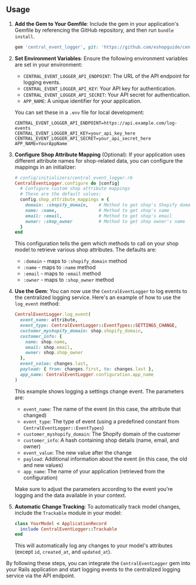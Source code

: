 ## Usage

1. **Add the Gem to Your Gemfile**: Include the gem in your application's Gemfile by referencing the GitHub repository, and then run `bundle install`.

   ```ruby
   gem 'central_event_logger', git: 'https://github.com/eshopguide/centralized-logging.git'
   ```

2. **Set Environment Variables**: Ensure the following environment variables are set in your environment:

   - `CENTRAL_EVENT_LOGGER_API_ENDPOINT`: The URL of the API endpoint for logging events.
   - `CENTRAL_EVENT_LOGGER_API_KEY`: Your API key for authentication.
   - `CENTRAL_EVENT_LOGGER_API_SECRET`: Your API secret for authentication.
   - `APP_NAME`: A unique identifier for your application.

   You can set these in a `.env` file for local development:

   ```
   CENTRAL_EVENT_LOGGER_API_ENDPOINT=https://api.example.com/log-events
   CENTRAL_EVENT_LOGGER_API_KEY=your_api_key_here
   CENTRAL_EVENT_LOGGER_API_SECRET=your_api_secret_here
   APP_NAME=YourAppName
   ```

3. **Configure Shop Attribute Mapping** (Optional): If your application uses different attribute names for shop-related data, you can configure the mappings in an initializer:

   ```ruby
   # config/initializers/central_event_logger.rb
   CentralEventLogger.configure do |config|
     # Configure custom shop attribute mappings
     # These are the default values:
     config.shop_attribute_mappings = {
       domain: :shopify_domain,    # Method to get shop's Shopify domain
       name: :name,                # Method to get shop's name
       email: :email,              # Method to get shop's email
       owner: :shop_owner          # Method to get shop owner's name
     }
   end
   ```

   This configuration tells the gem which methods to call on your shop model to retrieve various shop attributes. The defaults are:
   - `:domain` - maps to `:shopify_domain` method
   - `:name` - maps to `:name` method
   - `:email` - maps to `:email` method
   - `:owner` - maps to `:shop_owner` method

4. **Use the Gem**: You can now use the `CentralEventLogger` to log events to the centralized logging service. Here's an example of how to use the `log_event` method:

   ```ruby
   CentralEventLogger.log_event(
     event_name: attribute,
     event_type: CentralEventLogger::EventTypes::SETTINGS_CHANGE,
     customer_myshopify_domain: shop.shopify_domain,
     customer_info: {
       name: shop.name,
       email: shop.email,
       owner: shop.shop_owner
     },
     event_value: changes.last,
     payload: { from: changes.first, to: changes.last },
     app_name: CentralEventLogger.configuration.app_name
   )
   ```

   This example shows logging a settings change event. The parameters are:
   - `event_name`: The name of the event (in this case, the attribute that changed)
   - `event_type`: The type of event (using a predefined constant from `CentralEventLogger::EventTypes`)
   - `customer_myshopify_domain`: The Shopify domain of the customer
   - `customer_info`: A hash containing shop details (name, email, and owner)
   - `event_value`: The new value after the change
   - `payload`: Additional information about the event (in this case, the old and new values)
   - `app_name`: The name of your application (retrieved from the configuration)

   Make sure to adjust the parameters according to the event you're logging and the data available in your context.

5. **Automatic Change Tracking**: To automatically track model changes, include the `Trackable` module in your model:

   ```ruby
   class YourModel < ApplicationRecord
     include CentralEventLogger::Trackable
   end
   ```

   This will automatically log any changes to your model's attributes (except `id`, `created_at`, and `updated_at`).

By following these steps, you can integrate the `CentralEventLogger` gem into your Rails application and start logging events to the centralized logging service via the API endpoint.
